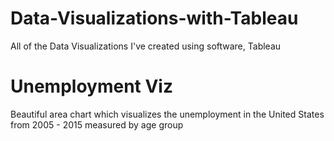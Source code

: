 # Data-Visualizations-with-Tableau
All of the Data Visualizations I've created using software, Tableau

# Unemployment Viz
Beautiful area chart which visualizes the unemployment in the United States from 2005 - 2015 measured by age group
